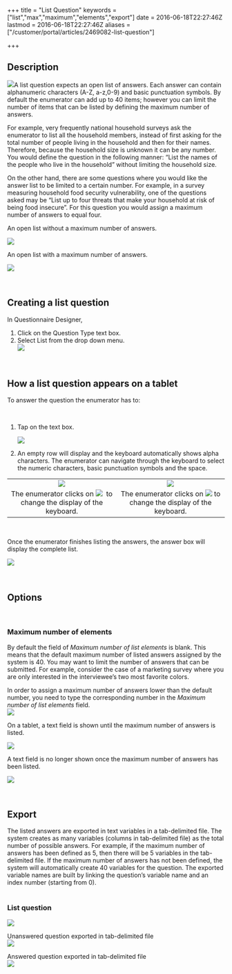 +++
title = "List Question"
keywords = ["list","max","maximum","elements","export"]
date = 2016-06-18T22:27:46Z
lastmod = 2016-06-18T22:27:46Z
aliases = ["/customer/portal/articles/2469082-list-question"]

+++

Description
-----------

  
![](/images/643209.png)A list question expects an open list of answers.
Each answer can contain alphanumeric characters (A-Z, a-z,0-9) and basic
punctuation symbols. By default the enumerator can add up to 40 items;
however you can limit the number of items that can be listed by defining
the maximum number of answers.  
  
For example, very frequently national household surveys ask the
enumerator to list all the household members, instead of first asking
for the total number of people living in the household and then for
their names. Therefore, because the household size is unknown it can be
any number. You would define the question in the following manner: “List
the names of the people who live in the household” without limiting the
household size.  
  
On the other hand, there are some questions where you would like the
answer list to be limited to a certain number. For example, in a survey
measuring household food security vulnerability, one of the questions
asked may be “List up to four threats that make your household at risk
of being food insecure”. For this question you would assign a maximum
number of answers to equal four.  
  
An open list without a maximum number of answers.  
  
![](/images/644254.png)

  
An open list with a maximum number of answers.  
  
![](/images/644255.png)

 

Creating a list question
------------------------

  
  
In Questionnaire Designer,

1.  Click on the Question Type text box.
2.  Select List from the drop down menu.  
    ![](/images/644256.png)

  
  
  
 

How a list question appears on a tablet
---------------------------------------

  
To answer the question the enumerator has to:

 

1.  Tap on the text box.  
      
    ![](/images/644257.png)
2.  An empty row will display and the keyboard automatically shows alpha
    characters. The enumerator can navigate through the keyboard to
    select the numeric characters, basic punctuation symbols and the
    space.

<table>
<tbody>
<tr class="odd">
<td style="text-align: center;"><img src="/images/644258.png" /></td>
<td style="text-align: center;"><img src="/images/644259.png" /></td>
</tr>
<tr class="even">
<td style="text-align: center;">The enumerator clicks on <img src="/images/644132.png" />  to change the display of the keyboard.</td>
<td style="text-align: center;">The enumerator clicks on <img src="/images/644133.png" /> to change the display of the keyboard.</td>
</tr>
</tbody>
</table>

 

  
  
Once the enumerator finishes listing the answers, the answer box will
display the complete list.

  
![](/images/644260.png)  
  
  
  
 

Options
-------

 

### Maximum number of elements

  
By default the field of *Maximum number of list elements* is blank. This
means that the default maximum number of listed answers assigned by the
system is 40. You may want to limit the number of answers that can be
submitted. For example, consider the case of a marketing survey where
you are only interested in the interviewee’s two most favorite colors.  
  
In order to assign a maximum number of answers lower than the default
number, you need to type the corresponding number in the *Maximum number
of list elements* field.  
![](/images/644261.png)  
  
  
On a tablet, a text field is shown until the maximum number of answers
is listed.   
  
![](/images/644262.png)  
  
  
A text field is no longer shown once the maximum number of answers has
been listed.  
  
![](/images/644263.png)  
  
  
 

Export
------

  
The listed answers are exported in text variables in a tab-delimited
file. The system creates as many variables (columns in tab-delimited
file) as the total number of possible answers. For example, if the
maximum number of answers has been defined as 5, then there will be 5
variables in the tab-delimited file. If the maximum number of answers
has not been defined, the system will automatically create 40 variables
for the question. The exported variable names are built by linking the
question’s variable name and an index number (starting from 0).  
 

### List question

  
![](/images/644264.png)  
  
Unanswered question exported in tab-delimited file  
![](/images/644265.png)  
  
  
Answered question exported in tab-delimited file  
![](/images/644266.png)
